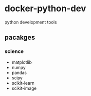 # docker-python-dev

python development tools

## pacakges

### science

* matplotlib
* numpy
* pandas
* scipy
* scikit-learn
* scikit-image

